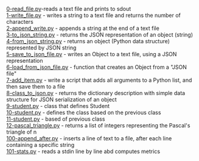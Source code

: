 [0-read_file.py](/0-read_file.py)-reads a text file and prints to sdout<br/>
[1-write_file.py](/1-write_file.py) - writes a string to a text file and returns the number of characters<br/>
[2-append_write.py](/2-append_write.py) - appends a string at the end of a text file<br/>
[3-to_json_string.py](/3-to_json_string.py) - returns the JSON representation of an object (string)<br/>
[4-from_json_string.py](/4-from_json_string.py) - returns an object (Python data structure) represented by JSON string<br/>
[5-save_to_json_file.py](/5-save_to_json_file.py) - writes an Object to a text file, using a JSON representation<br/>
[6-load_from_json_file.py](/6-load_from_json_file.py) - function that creates an Object from a "JSON file"<br/>
[7-add_item.py](/7-add_item.py) - write a script that adds all arguments to a Python list, and then save them to a file<br/>
[8-class_to_json.py](/8-class_to_json.py) - returns the dictionary description with simple data structure for JSON serialization of an object<br/>
[9-student.py](/9-student.py) - class that defines Student<br/>
[10-student.py](/10-student.py) - defines the class based on the previous class<br/>
[11-student.py](/11-student.py) - based of previous class<br/>
[12-pascal_triangle.py](/12-pascal_triangle.py) - returns a list of integers representing the Pascal's triangle of n<br/>
[100-append_after.py](/100-append_after.py) - inserts a line of text to a file, after each line containing a specific string<br/>
[101-stats.py](/101-stats.py) - reads a stdin line by line abd computes metrics
